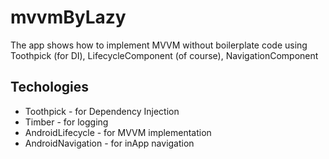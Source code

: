 # mvvmByLazy
The app shows how to implement MVVM without boilerplate code using Toothpick (for DI), LifecycleComponent (of course), NavigationComponent

## Techologies
* Toothpick - for Dependency Injection
* Timber - for logging
* AndroidLifecycle - for MVVM implementation
* AndroidNavigation - for inApp navigation

